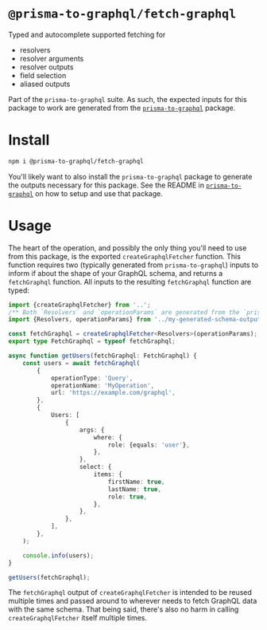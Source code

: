 # `@prisma-to-graphql/fetch-graphql`

Typed and autocomplete supported fetching for

-   resolvers
-   resolver arguments
-   resolver outputs
-   field selection
-   aliased outputs

Part of the `prisma-to-graphql` suite. As such, the expected inputs for this package to work are generated from the [`prisma-to-graphql`](https://www.npmjs.com/package/prisma-to-graphql) package.

# Install

```sh
npm i @prisma-to-graphql/fetch-graphql
```

You'll likely want to also install the `prisma-to-graphql` package to generate the outputs necessary for this package. See the README in [`prisma-to-graphql`](https://www.npmjs.com/package/prisma-to-graphql) on how to setup and use that package.

# Usage

The heart of the operation, and possibly the only thing you'll need to use from this package, is the exported `createGraphqlFetcher` function. This function requires two (typically generated from `prisma-to-graphql`) inputs to inform if about the shape of your GraphQL schema, and returns a `fetchGraphql` function. All inputs to the resulting `fetchGraphql` function are typed:

<!-- example-link: src/readme-examples/create-graphql-fetch.example.ts -->

```TypeScript
import {createGraphqlFetcher} from '..';
/** Both `Resolvers` and `operationParams` are generated from the `prisma-to-graphql` package. */
import {Resolvers, operationParams} from '../my-generated-schema-outputs';

const fetchGraphql = createGraphqlFetcher<Resolvers>(operationParams);
export type FetchGraphql = typeof fetchGraphql;

async function getUsers(fetchGraphql: FetchGraphql) {
    const users = await fetchGraphql(
        {
            operationType: 'Query',
            operationName: 'MyOperation',
            url: 'https://example.com/graphql',
        },
        {
            Users: [
                {
                    args: {
                        where: {
                            role: {equals: 'user'},
                        },
                    },
                    select: {
                        items: {
                            firstName: true,
                            lastName: true,
                            role: true,
                        },
                    },
                },
            ],
        },
    );

    console.info(users);
}

getUsers(fetchGraphql);
```

The `fetchGraphql` output of `createGraphqlFetcher` is intended to be reused multiple times and passed around to wherever needs to fetch GraphQL data with the same schema. That being said, there's also no harm in calling `createGraphqlFetcher` itself multiple times.
